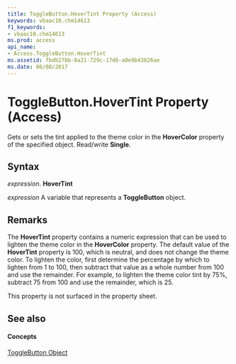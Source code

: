 ```yaml
---
title: ToggleButton.HoverTint Property (Access)
keywords: vbaac10.chm14613
f1_keywords:
- vbaac10.chm14613
ms.prod: access
api_name:
- Access.ToggleButton.HoverTint
ms.assetid: fbdb27bb-8a21-729c-17d6-a0e9b43826ae
ms.date: 06/08/2017
---
```



# ToggleButton.HoverTint Property (Access)

Gets or sets the tint applied to the theme color in the **HoverColor** property of the specified object. Read/write **Single**.


## Syntax

 _expression_. **HoverTint**

 _expression_ A variable that represents a **ToggleButton** object.


## Remarks

The **HoverTint** property contains a numeric expression that can be used to lighten the theme color in the **HoverColor** property. The default value of the **HoverTint** property is 100, which is neutral, and does not change the theme color. To lighten the color, first determine the percentage by which to lighten from 1 to 100, then subtract that value as a whole number from 100 and use the remainder. For example, to lighten the theme color tint by 75%, subtract 75 from 100 and use the remainder, which is 25.

This property is not surfaced in the property sheet.


## See also


#### Concepts


[ToggleButton Object](togglebutton-object-access.md)

